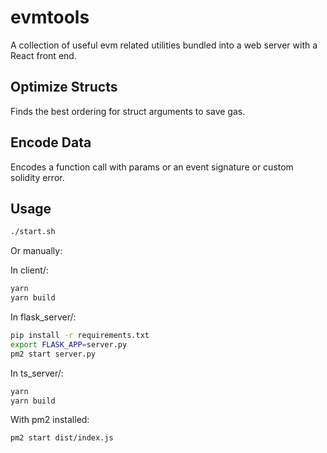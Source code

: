 # evmtools

A collection of useful evm related utilities bundled into a web server with a React front end.

## Optimize Structs

Finds the best ordering for struct arguments to save gas.

## Encode Data

Encodes a function call with params or an event signature or custom solidity error.

## Usage

```bash
./start.sh
```

Or manually:

In client/:

```bash
yarn
yarn build
```

In flask_server/:

```bash
pip install -r requirements.txt
export FLASK_APP=server.py
pm2 start server.py
```

In ts_server/:

```bash
yarn
yarn build
```

With pm2 installed:

```bash
pm2 start dist/index.js
```
